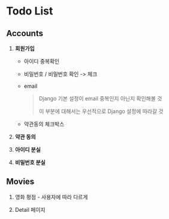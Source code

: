 # Todo List

## Accounts

1. **회원가입**

   - 아이디 중복확인

   - 비밀번호 / 비밀번호 확인 -> 체크

   - email

     > Django 기본 설정이 email 중복인지 아닌지 확인해볼 것
     >
     > 이 부분에 대해서는 우선적으로 Django 설정에 따라갈 것

   - 약관동의 체크박스

2. **약관 동의**

3. **아이디 분실**

4. **비밀번호 분실**



## Movies

1. 영화 평점 - 사용자에 따라 다르게

2. Detail 페이지